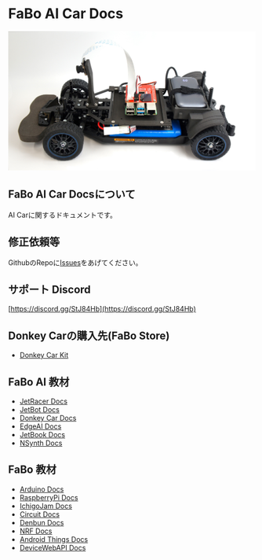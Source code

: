 # FaBo AI Car Docs

![](./img/AiCarKit0001.JPG)

## FaBo AI Car Docsについて

AI Carに関するドキュメントです。

## 修正依頼等

GithubのRepoに[Issues](https://github.com/FaBoPlatform/AICarDocs/issues)をあげてください。

## サポート Discord

[https://discord.gg/StJ84Hb](https://discord.gg/StJ84Hb)


## Donkey Carの購入先(FaBo Store)
- [Donkey Car Kit](https://fabo.store/collections/donkeycar/products/donkeycar-kit-1)


## FaBo AI 教材
- [JetRacer Docs](https://faboplatform.github.io/JetracerDocs/)
- [JetBot Docs](https://faboplatform.github.io/JetbotDocs/)
- [Donkey Car Docs](https://faboplatform.github.io/DonkeyDocs/)
- [EdgeAI Docs](https://faboplatform.github.io/EdgeAIDocs/)
- [JetBook Docs](https://faboplatform.github.io/JetBook/)
- [NSynth Docs](https://faboplatform.github.io/NSynthDocs/)

## FaBo 教材
- [Arduino Docs](https://faboplatform.github.io/ArduinoDocs/)
- [RaspberryPi Docs](https://faboplatform.github.io/RaspberryPIDocs/)
- [IchigoJam Docs](https://faboplatform.github.io/IchigojamDocs/)
- [Circuit Docs](https://faboplatform.github.io/CircuitDocs/)
- [Denbun Docs](https://faboplatform.github.io/DenbunDocs/)
- [NRF Docs](https://faboplatform.github.io/NRFDocs/)
- [Android Things Docs](https://faboplatform.github.io/AndroidThingsDocs/)
- [DeviceWebAPI Docs](https://faboplatform.github.io/DeviceWebAPIDocs/)
